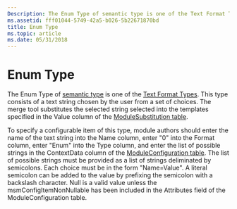 ```yaml
---
Description: The Enum Type of semantic type is one of the Text Format Types.
ms.assetid: fff01044-5749-42a5-b026-5b22671870bd
title: Enum Type
ms.topic: article
ms.date: 05/31/2018
---
```


# Enum Type

The Enum Type of [semantic type](semantic-types.md) is one of the [Text Format Types](text-format-types.md). This type consists of a text string chosen by the user from a set of choices. The merge tool substitutes the selected string selected into the templates specified in the Value column of the [ModuleSubstitution table](modulesubstitution-table.md).

To specify a configurable item of this type, module authors should enter the name of the text string into the Name column, enter "0" into the Format column, enter "Enum" into the Type column, and enter the list of possible strings in the ContextData column of the [ModuleConfiguration table](moduleconfiguration-table.md). The list of possible strings must be provided as a list of strings deliminated by semicolons. Each choice must be in the form "Name=Value". A literal semicolon can be added to the value by prefixing the semicolon with a backslash character. Null is a valid value unless the msmConfigItemNonNullable has been included in the Attributes field of the ModuleConfiguration table.

 

 



